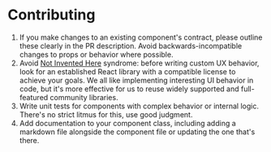 # Contributing

1. If you make changes to an existing component's contract, please outline these clearly in the PR description. Avoid backwards-incompatible changes to props or behavior where possible.
2. Avoid [Not Invented Here](https://en.wikipedia.org/wiki/Not_invented_here) syndrome: before writing custom UX behavior, look for an established React library with a compatible license to achieve your goals. We all like implementing interesting UI behavior in code, but it's more effective for us to reuse widely supported and full-featured community libraries.
3. Write unit tests for components with complex behavior or internal logic. There's no strict litmus for this, use good judgment.
4. Add documentation to your component class, including adding a markdown file alongside the component file or updating the one that's there.
